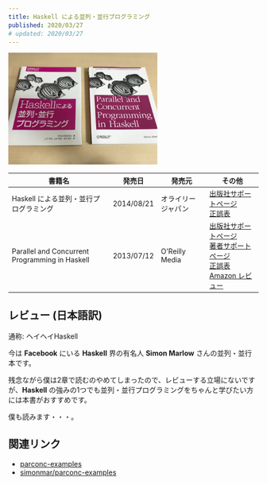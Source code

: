 ```yaml
---
title: Haskell による並列・並行プログラミング
published: 2020/03/27
# updated: 2020/03/27
---
```


<img src="/images/books/pc.jpg" alt="Haskell による並列・並行プログラミング 表紙" width="300px">

書籍名           | 発売日  | 発売元    | その他
---------------|------|--------|----------
Haskell による並列・並行プログラミング | 2014/08/21 | オライリージャパン | [出版社サポートページ][ja-support]<br>[正誤表][ja-errata]
Parallel and Concurrent Programming in Haskell | 2013/07/12 | O'Reilly Media | [出版社サポートページ][en-support]<br>[著者サポートページ][en-support2]<br>[正誤表][en-errata]<br>[Amazon レビュー][en-review]

## レビュー (日本語訳)

通称: ヘイヘイHaskell

今は **Facebook** にいる **Haskell** 界の有名人 **Simon Marlow** さんの並列・並行本です。

残念ながら僕は2章で読むのやめてしまったので、レビューする立場にないですが、**Haskell** の強みの1つでも並列・並行プログラミングをちゃんと学びたい方には本書がおすすめです。

僕も読みます・・・。

## 関連リンク

- [parconc-examples](https://hackage.haskell.org/package/parconc-examples)
- [simonmar/parconc-examples](https://github.com/simonmar/parconc-examples)

[ja-support]: https://www.oreilly.co.jp/books/9784873116891/
[ja-errata]: https://www.oreilly.co.jp/books/9784873116891/

[en-support]: https://www.oreilly.com/library/view/parallel-and-concurrent/9781449335939/
[en-support2]: https://simonmar.github.io/pages/pcph.html
[en-errata]: https://www.oreilly.com/catalog/errata.csp?isbn=0636920026365
[en-review]: https://www.amazon.com/product-reviews/B00DWJ1BIG/